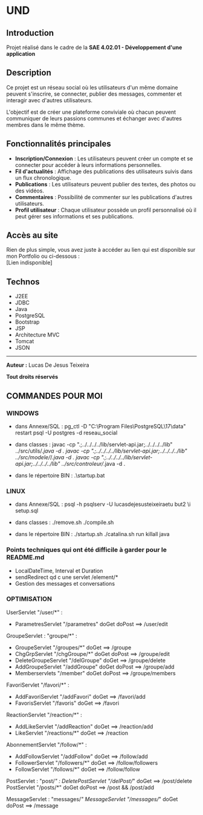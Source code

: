 # UND

## Introduction

Projet réalisé dans le cadre de la **SAE 4.02.01 - Développement d'une application**

## Description

Ce projet est un réseau social où les utilisateurs d'un même domaine peuvent s'inscrire, se connecter, publier des messages, commenter et interagir avec d'autres utilisateurs. 

L'objectif est de créer une plateforme conviviale où chacun peuvent communiquer de leurs passions communes et échanger avec d'autres membres dans le même thème.

## Fonctionnalités principales

- **Inscription/Connexion** : Les utilisateurs peuvent créer un compte et se connecter pour accéder à leurs informations personnelles.
- **Fil d'actualités** : Affichage des publications des utilisateurs suivis dans un flux chronologique.
- **Publications** : Les utilisateurs peuvent publier des textes, des photos ou des vidéos.
- **Commentaires** : Possibilité de commenter sur les publications d'autres utilisateurs.
- **Profil utilisateur** : Chaque utilisateur possède un profil personnalisé où il peut gérer ses informations et ses publications.

## Accès au site

Rien de plus simple, vous avez juste à accéder au lien qui est disponible sur mon Portfolio ou ci-dessous :  \
[Lien indisponible]

## Technos

- J2EE
- JDBC
- Java
- PostgreSQL
- Bootstrap
- JSP
- Architecture MVC
- Tomcat
- JSON

---

**__Auteur :__** Lucas De Jesus Teixeira

**Tout droits réservés**

## COMMANDES POUR MOI 

### WINDOWS
- dans Annexe/SQL : 
pg_ctl -D "C:\Program Files\PostgreSQL\17\data" restart
psql -U postgres -d reseau_social

- dans classes : 
javac -cp ".;../../../../lib/servlet-api.jar;../../../../lib" ../src/utils/*.java -d .
javac -cp ".;../../../../lib/servlet-api.jar;../../../../lib" ../src/modele/*/*.java -d .
javac -cp ".;../../../../lib/servlet-api.jar;../../../../lib" ../src/controleur/*.java -d .

- dans le répertoire BIN : 
.\startup.bat

### LINUX
- dans Annexe/SQL : 
psql -h psqlserv -U lucasdejesusteixeiraetu but2
\i setup.sql

- dans classes :
./remove.sh
./compile.sh

- dans le répertoire BIN : 
./startup.sh
./catalina.sh run
killall java

### Points techniques qui ont été difficile à garder pour le README.md

- LocalDateTime, Interval et Duration
- sendRedirect qd c une servlet /element/*
- Gestion des messages et conversations

### OPTIMISATION

UserServlet "/user/*" :
- ParametresServlet "/parametres" doGet doPost ==> /user/edit

GroupeServlet : "groupe/*" :
- GroupeServlet "/groupes/*" doGet ==> /groupe
- ChgGrpServlet "/chgGroupe/*" doGet doPost ==> /groupe/edit
- DeleteGroupeServlet "/delGroupe" doGet ==> /groupe/delete
- AddGroupeServlet "/addGroupe" doGet doPost ==> /groupe/add
- Memberservlets "/member" doGet doPost ==> /groupe/members

FavoriServlet "/favori/*" :
- AddFavoriServlet "/addFavori" doGet ==> /favori/add
- FavorisServlet "/favoris" doGet ==> /favori

ReactionServlet "/reaction/*" :
- AddLikeServlet "/addReaction" doGet ==> /reaction/add
- LikeServlet "/reactions/*" doGet ==> /reaction

AbonnementServlet "/follow/*" :
- AddFollowServlet "/addFollow" doGet ==> /follow/add
- FollowerServlet "/followers/*" doGet ==> /follow/followers
- FollowServlet "/follows/*" doGet ==> /follow/follow

PostServlet : "post/*" :
DeletePostServlet "/delPost/*" doGet ==> /post/delete
PostServlet "/posts/*" doGet doPost ==> /post && /post/add

MessageServlet : "messages/*"
MessageServlet "/messages/*" doGet doPost ==> /message